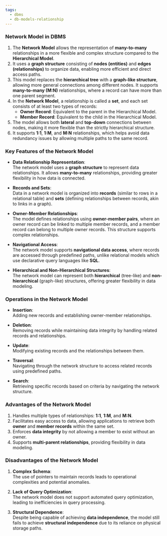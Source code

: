 ```yaml
---
tags:
  - dbms
  - db-models-relationship
---
```

### **Network Model in DBMS**

1. The **Network Model** allows the representation of **many-to-many** relationships in a more flexible and complex structure compared to the **Hierarchical Model**.
2. It uses a **graph structure** consisting of **nodes (entities)** and **edges (relationships)** to organize data, enabling more efficient and direct access paths.
3. This model replaces the **hierarchical tree** with a **graph-like structure**, allowing more general connections among different nodes. It supports **many-to-many (M:N)** relationships, where a record can have more than one parent segment.
4. In the **Network Model**, a relationship is called a **set**, and each set consists of at least two types of records:
    - **Owner Record**: Equivalent to the parent in the Hierarchical Model.
    - **Member Record**: Equivalent to the child in the Hierarchical Model.
5. The model allows both **lateral** and **top-down** connections between nodes, making it more flexible than the strictly hierarchical structure.
6. It supports **1:1**, **1:M**, and **M:N** relationships, which helps avoid data redundancy issues by allowing multiple paths to the same record.

### **Key Features of the Network Model**

- **Data Relationship Representation**:  
  The network model uses a **graph structure** to represent data relationships. It allows **many-to-many** relationships, providing greater flexibility in how data is connected.
  
- **Records and Sets**:  
  Data in a network model is organized into **records** (similar to rows in a relational table) and **sets** (defining relationships between records, akin to links in a graph).
  
- **Owner-Member Relationships**:  
  The model defines relationships using **owner-member pairs**, where an owner record can be linked to multiple member records, and a member record can belong to multiple owner records. This structure supports complex relationships.
  
- **Navigational Access**:  
  The network model supports **navigational data access**, where records are accessed through predefined paths, unlike relational models which use declarative query languages like **SQL**.

- **Hierarchical and Non-Hierarchical Structures**:  
  The network model can represent both **hierarchical** (tree-like) and **non-hierarchical** (graph-like) structures, offering greater flexibility in data modeling.

### **Operations in the Network Model**

- **Insertion**:  
  Adding new records and establishing owner-member relationships.
  
- **Deletion**:  
  Removing records while maintaining data integrity by handling related records and relationships.
  
- **Update**:  
  Modifying existing records and the relationships between them.
  
- **Traversal**:  
  Navigating through the network structure to access related records using predefined paths.
  
- **Search**:  
  Retrieving specific records based on criteria by navigating the network structure.

### **Advantages of the Network Model**

1. Handles multiple types of relationships: **1:1**, **1:M**, and **M:N**.
2. Facilitates easy access to data, allowing applications to retrieve both **owner** and **member records** within the same set.
3. Enforces **data integrity** by not allowing a member to exist without an owner.
4. Supports **multi-parent relationships**, providing flexibility in data modeling.

### **Disadvantages of the Network Model**

1. **Complex Schema**:  
   The use of pointers to maintain records leads to operational complexities and potential anomalies.
   
2. **Lack of Query Optimization**:  
   The network model does not support automated query optimization, leading to inefficiencies in query processing.
   
3. **Structural Dependence**:  
   Despite being capable of achieving **data independence**, the model still fails to achieve **structural independence** due to its reliance on physical storage paths.
